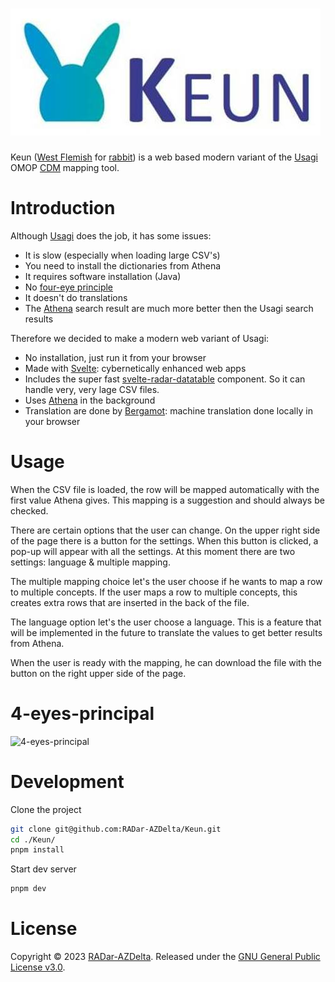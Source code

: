 ![Keun](static/keun_logo.jpg)
===========

Keun ([West Flemish](https://en.wikipedia.org/wiki/West_Flemish) for [rabbit](https://anw-ivdnt-org.translate.goog/article/keun?_x_tr_sl=nl&_x_tr_tl=en&_x_tr_hl=nl&_x_tr_pto=wapp)) is a web based modern variant of the [Usagi](https://www.ohdsi.org/web/wiki/doku.php?id=documentation:software:usagi) OMOP [CDM](https://www.ohdsi.org/data-standardization/) mapping tool.

Introduction
============

Although [Usagi](https://www.ohdsi.org/web/wiki/doku.php?id=documentation:software:usagi) does the job, it has some issues:
- It is slow (especially when loading large CSV's)
- You need to install the dictionaries from Athena
- It requires software installation (Java)
- No [four-eye principle](https://en.wiktionary.org/wiki/four-eye_principle)
- It doesn't do translations
- The [Athena](https://athena.ohdsi.org/) search result are much more better then the Usagi search results

Therefore we decided to make a modern web variant of Usagi:
- No installation, just run it from your browser
- Made with [Svelte](https://svelte.dev/): cybernetically enhanced web apps
- Includes the super fast [svelte-radar-datatable](https://github.com/RADar-AZDelta/svelte-radar-datatable) component. So it can handle very, very lage CSV files.
- Uses [Athena](https://athena.ohdsi.org/) in the background
- Translation are done by [Bergamot](https://browser.mt/): machine translation done locally in your browser

Usage
============

When the CSV file is loaded, the row will be mapped automatically with the first value Athena gives. This mapping is a suggestion and should always be checked.

There are certain options that the user can change. On the upper right side of the page there is a button for the settings.
When this button is clicked, a pop-up will appear with all the settings. At this moment there are two settings: language & multiple mapping.

The multiple mapping choice let's the user choose if he wants to map a row to multiple concepts. If the user maps a row to multiple concepts, this creates extra rows that are inserted in the back of the file.

The language option let's the user choose a language. This is a feature that will be implemented in the future to translate the values to get better results from Athena.

When the user is ready with the mapping, he can download the file with the button on the right upper side of the page.

4-eyes-principal
============

![4-eyes-principal](https://user-images.githubusercontent.com/71939691/236427929-1396d8ee-81ff-4af9-aedb-06666fe5f29b.png)


Development
============

Clone the project

```bash
git clone git@github.com:RADar-AZDelta/Keun.git
cd ./Keun/
pnpm install
```
Start dev server

```bash
pnpm dev
```

License
========

Copyright © 2023 [RADar-AZDelta](mailto:radar@azdelta.be).
Released under the [GNU General Public License v3.0](LICENSE).
